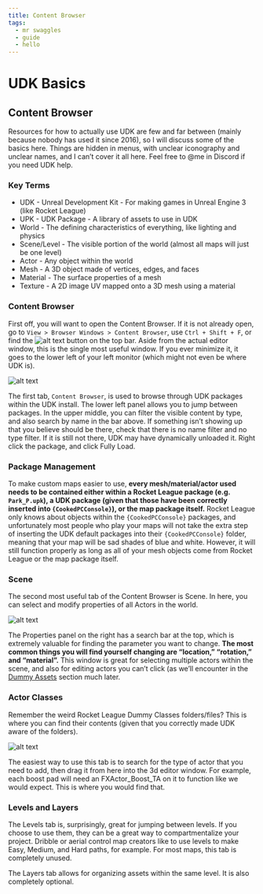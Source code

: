 ```yaml
---
title: Content Browser
tags:
  - mr swaggles
  - guide
  - hello
---
```

# UDK Basics

## Content Browser

Resources for how to actually use UDK are few and far between (mainly because nobody has used it since 2016), so I will discuss some of the basics here. Things are hidden in menus, with unclear iconography and unclear names, and I can’t cover it all here. Feel free to @me in Discord if you need UDK help.

### Key Terms

* UDK - Unreal Development Kit - For making games in Unreal Engine 3 (like Rocket League)
* UPK - UDK Package - A library of assets to use in UDK
* World - The defining characteristics of everything, like lighting and physics
* Scene/Level - The visible portion of the world (almost all maps will just be one level)
* Actor - Any object within the world
* Mesh - A 3D object made of vertices, edges, and faces
* Material - The surface properties of a mesh
* Texture - A 2D image UV mapped onto a 3D mesh using a material

### Content Browser

First off, you will want to open the Content Browser. If it is not already open, go to `View > Browser Windows > Content Browser`, use `Ctrl + Shift + F`, or find the ![alt text](~@images/UDK/essential/image61.png) button on the top bar. Aside from the actual editor window, this is the single most useful window. If you ever minimize it, it goes to the lower left of your left monitor (which might not even be where UDK is).

![alt text](~@images/UDK/essential/image34.png "The browser of content")

The first tab, `Content Browser`, is used to browse through UDK packages within the UDK install. The lower left panel allows you to jump between packages. In the upper middle, you can filter the visible content by type, and also search by name in the bar above. If something isn’t showing up that you believe should be there, check that there is no name filter and no type filter. If it is still not there, UDK may have dynamically unloaded it. Right click the package, and click Fully Load.

### Package Management

To make custom maps easier to use, **every mesh/material/actor used needs to be contained either within a Rocket League package (e.g. `Park_P.upk`), a UDK package (given that those have been correctly inserted into `{CookedPCConsole}`), or the map package itself.** Rocket League only knows about objects within the `{CookedPCConsole}` packages, and unfortunately most people who play your maps will not take the extra step of inserting the UDK default packages into their `{CookedPCConsole}` folder, meaning that your map will be sad shades of blue and white. However, it will still function properly as long as all of your mesh objects come from Rocket League or the map package itself.

### Scene

The second most useful tab of the Content Browser is Scene. In here, you can select and modify properties of all Actors in the world.

![alt text](~@images/UDK/essential/image196.png "The browser of scene actors")

The Properties panel on the right has a search bar at the top, which is extremely valuable for finding the parameter you want to change. **The most common things you will find yourself changing are “location,” “rotation,” and “material”.** This window is great for selecting multiple actors within the scene, and also for editing actors you can’t click (as we’ll encounter in the [Dummy Assets](../guide/udk/15_dummy_assets.md) section much later.

### Actor Classes

Remember the weird Rocket League Dummy Classes folders/files? This is where you can find their contents (given that you correctly made UDK aware of the folders).

![alt text](~@images/UDK/essential/image105.png "The browser of actor classes")

The easiest way to use this tab is to search for the type of actor that you need to add, then drag it from here into the 3d editor window. For example, each boost pad will need an FXActor_Boost_TA on it to function like we would expect. This is where you would find that.

### Levels and Layers

The Levels tab is, surprisingly, great for jumping between levels. If you choose to use them, they can be a great way to compartmentalize your project. Dribble or aerial control map creators like to use levels to make Easy, Medium, and Hard paths, for example. For most maps, this tab is completely unused.

The Layers tab allows for organizing assets within the same level. It is also completely optional.
